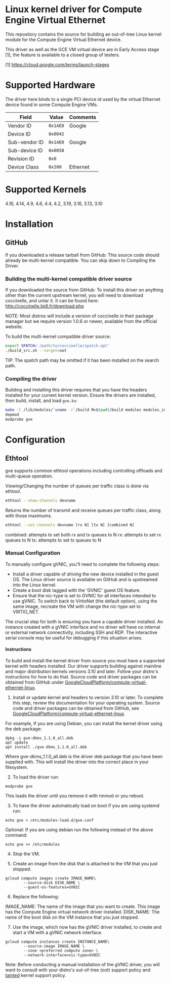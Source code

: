 # Linux kernel driver for Compute Engine Virtual Ethernet

This repository contains the source for building an out-of-tree Linux kernel
module for the Compute Engine Virtual Ethernet device.

This driver as well as the GCE VM virtual device are in Early Access stage [1],
the feature is available to a closed group of testers.

[1] https://cloud.google.com/terms/launch-stages

# Supported Hardware

The driver here binds to a single PCI device id used by the virtual Ethernet
device found in some Compute Engine VMs.

Field         | Value    | Comments
------------- | -------- | --------
Vendor ID     | `0x1AE0` | Google
Device ID     | `0x0042` |
Sub-vendor ID | `0x1AE0` | Google
Sub-device ID | `0x0058` |
Revision ID   | `0x0`    |
Device Class  | `0x200`  | Ethernet

# Supported Kernels

4.16, 4.14, 4.9, 4.6, 4.4, 4.2, 3.19, 3.16, 3.13, 3.10

# Installation

## GitHub

If you downloaded a release tarball from GitHub: This source code should
already be multi-kernel compatible. You can skip down to Compiling the Driver.

### Building the multi-kernel compatible driver source

If you downloaded the source from GitHub: To install this driver on anything
other than the current upstream kernel, you will need to download coccinelle,
and untar it. It can be found here: http://coccinelle.lip6.fr/download.php

NOTE: Most distros will include a version of coccinelle in their package manager
but we require version 1.0.6 or newer, available from the official website.

To build the multi-kernel compatible driver source:

```bash
export SPATCH='/path/to/coccinelle/spatch.opt'
./build_src.sh --target=oot
```

TIP: The spatch path may be omitted if it has been installed on the search path.

### Compiling the driver

Building and installing this driver requires that you have the headers installed
for your current kernel version. Ensure the drivers are installed, then build,
install, and load `gve.ko`:

```bash
make -C /lib/modules/`uname -r`/build M=$(pwd)/build modules modules_install
depmod
modprobe gve
```

# Configuration

## Ethtool

gve supports common ethtool operations including controlling offloads and
multi-queue operation.

Viewing/Changing the number of queues per traffic class is done via ethtool.

```bash
ethtool --show-channels devname
```

Returns the number of transmit and receive queues per traffic class, along with
those maximums.

```bash
ethtool --set-channels devname [rx N] [tx N] [combined N]
```

combined: attempts to set both rx and tx queues to N rx: attempts to set rx
queues to N tx: attempts to set tx queues to N

### Manual Configuration

To manually configure gVNIC, you'll need to complete the following steps:

* Install a driver capable of driving the new device installed in the guest OS.
The Linux driver source is available on GitHub and is upstreamed into the Linux kernel. 
* Create a boot disk tagged with the 'GVNIC' guest OS feature. 
* Ensure that the nic-type is set to GVNIC for all interfaces intended to use gVNIC. To switch back to VirtioNet (the default option), using the same image, recreate the VM with change the nic-type set to VIRTIO_NET.


The crucial step for both is ensuring you have a capable driver installed. An instance created with a gVNIC interface and no driver will have no internal or external network connectivity, including SSH and RDP. The interactive serial console may be useful for debugging if this situation arises.

#### Instructions
To build and install the kernel driver from source you must have a supported kernel with headers installed. Our driver supports building against mainline and major distribution kernels versions 3.10 and later. Follow your distro's instructions for how to do that. Source code and driver packages can be obtained from GitHub under [GoogleCloudPlatform/compute-virtual-ethernet-linux](https://github.com/GoogleCloudPlatform/compute-virtual-ethernet-linux).

1. Install or update kernel and headers to version 3.10 or later. To complete this step, review the documentation for your operating system. Source code and driver packages can be obtained from GitHub, see [GoogleCloudPlatform/compute-virtual-ethernet-linux](https://github.com/GoogleCloudPlatform/compute-virtual-ethernet-linux).

For example, If you are using Debian, you can install the kernel driver using the deb package:
```shell
dpkg -i gve-dkms_1.1.0_all.deb
apt update
apt install ./gve-dkms_1.1.0_all.deb
```
Where gve-dkms_1.1.0_all.deb is the driver deb package that you have been supplied with. This will install the driver into the correct place in your filesystem.

2. To load the driver run:
```shell
modprobe gve
```
This loads the driver until you remove it with rmmod or you reboot.

3. To have the driver automatically load on boot if you are using systemd run:
```shell
echo gve > /etc/modules-load.d/gve.conf
```

Optional: If you are using debian run the following instead of the above command:
```shell
echo gve >> /etc/modules
```

4. Stop the VM.

5. Create an image from the disk that is attached to the VM that you just stopped.
```shell
gcloud compute images create IMAGE_NAME\
        --source-disk DISK_NAME \
        --guest-os-features=GVNIC
```
 
6. Replace the following:

IMAGE_NAME: The name of the image that you want to create. This image has the Compute Engine virtual network driver installed.
DISK_NAME: The name of the boot disk on the VM instance that you just stopped.

7. Use the image, which now has the gVNIC driver installed, to create and start a VM with a gVNIC network interface.
```shell
gcloud compute instances create INSTANCE_NAME\
		--source-image IMAGE_NAME \
		--zone <preferred compute zone> \
		--network-interface=nic-type=GVNIC
```

Note: Before conducting a manual installation of the gVNIC driver, you will want to consult with your distro's out-of-tree (oot) support policy and [tainted](https://www.kernel.org/doc/html/latest/admin-guide/tainted-kernels.html) kernel support policy.
